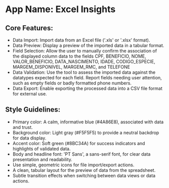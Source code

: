 # **App Name**: Excel Insights

## Core Features:

- Data Import: Import data from an Excel file ('.xls' or '.xlsx' format).
- Data Preview: Display a preview of the imported data in a tabular format.
- Field Selection: Allow the user to manually confirm the association of the displayed column data to the fields CPF, BENEFICIO, NOME, VALOR_BENEFICIO, DATA_NASCIMENTO, IDADE, CODIGO_ESPECIE, MARGEM_DISPONIVEL, MARGEM_RMC, and TELEFONE
- Data Validation: Use the tool to assess the imported data against the datatypes expected for each field. Report fields needing user attention, such as empty fields or badly formatted phone numbers.
- Data Export: Enable exporting the processed data into a CSV file format for external use.

## Style Guidelines:

- Primary color: A calm, informative blue (#4A86E8), associated with data and trust.
- Background color: Light gray (#F5F5F5) to provide a neutral backdrop for data display.
- Accent color: Soft green (#8BC34A) for success indicators and highlights of validated data.
- Body and headline font: 'PT Sans', a sans-serif font, for clear data presentation and readability.
- Use simple, geometric icons for file import/export actions.
- A clean, tabular layout for the preview of data from the spreadsheet.
- Subtle transition effects when switching between data views or data actions.